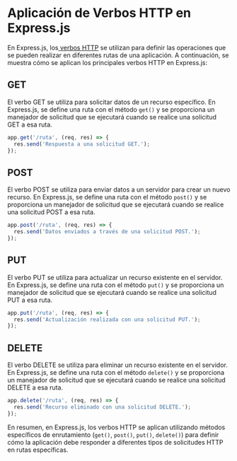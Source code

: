 # Aplicación de Verbos HTTP en Express.js

En Express.js, los[ verbos HTTP](../../🌐%20ConceptosGenerales/Métodos%20HTTP.md) se utilizan para definir las operaciones que se pueden realizar en diferentes rutas de una aplicación. A continuación, se muestra cómo se aplican los principales verbos HTTP en Express.js:

## GET

El verbo GET se utiliza para solicitar datos de un recurso específico. En Express.js, se define una ruta con el método `get()` y se proporciona un manejador de solicitud que se ejecutará cuando se realice una solicitud GET a esa ruta.

```js
app.get('/ruta', (req, res) => {
  res.send('Respuesta a una solicitud GET.');
});
```

## POST

El verbo POST se utiliza para enviar datos a un servidor para crear un nuevo recurso. En Express.js, se define una ruta con el método `post()` y se proporciona un manejador de solicitud que se ejecutará cuando se realice una solicitud POST a esa ruta.

```js
app.post('/ruta', (req, res) => {
  res.send('Datos enviados a través de una solicitud POST.');
});
```

## PUT

El verbo PUT se utiliza para actualizar un recurso existente en el servidor. En Express.js, se define una ruta con el método `put()` y se proporciona un manejador de solicitud que se ejecutará cuando se realice una solicitud PUT a esa ruta.

```js
app.put('/ruta', (req, res) => {
  res.send('Actualización realizada con una solicitud PUT.');
});
```

## DELETE

El verbo DELETE se utiliza para eliminar un recurso existente en el servidor. En Express.js, se define una ruta con el método `delete()` y se proporciona un manejador de solicitud que se ejecutará cuando se realice una solicitud DELETE a esa ruta.

```js
app.delete('/ruta', (req, res) => {
  res.send('Recurso eliminado con una solicitud DELETE.');
});
```

En resumen, en Express.js, los verbos HTTP se aplican utilizando métodos específicos de enrutamiento (`get()`, `post()`, `put()`, `delete()`) para definir cómo la aplicación debe responder a diferentes tipos de solicitudes HTTP en rutas específicas.